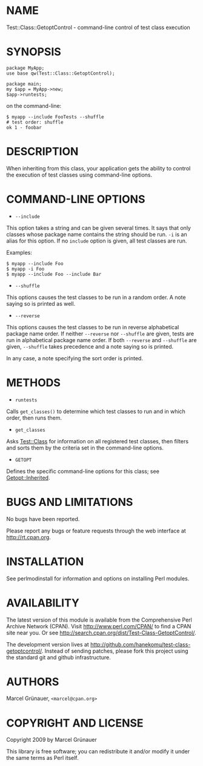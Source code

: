 # NAME

Test::Class::GetoptControl - command-line control of test class execution

# SYNOPSIS

    package MyApp;
    use base qw(Test::Class::GetoptControl);

    package main;
    my $app = MyApp->new;
    $app->runtests;

on the command-line:

    $ myapp --include FooTests --shuffle
    # test order: shuffle
    ok 1 - foobar

# DESCRIPTION

When inheriting from this class, your application gets the ability to control
the execution of test classes using command-line options.

# COMMAND-LINE OPTIONS

- `--include`

This option takes a string and can be given several times. It says that only
classes whose package name contains the string should be run. `-i` is an
alias for this option. If no `include` option is given, all test classes are
run.

Examples:

    $ myapp --include Foo
    $ myapp -i Foo
    $ myapp --include Foo --include Bar

- `--shuffle`

This options causes the test classes to be run in a random order. A note
saying so is printed as well.

- `--reverse`

This options causes the test classes to be run in reverse alphabetical package
name order. If neither `--reverse` nor `--shuffle` are given, tests are run
in alphabetical package name order. If both `--reverse` and `--shuffle` are
given, `--shuffle` takes precedence and a note saying so is printed.

In any case, a note specifying the sort order is printed.

# METHODS

- `runtests`

Calls `get_classes()` to determine which test classes to run and in which
order, then runs them.

- `get_classes`

Asks [Test::Class](http://search.cpan.org/perldoc?Test::Class) for information on all registered test classes, then
filters and sorts them by the criteria set in the command-line options.

- `GETOPT`

Defines the specific command-line options for this class; see
[Getopt::Inherited](http://search.cpan.org/perldoc?Getopt::Inherited).

# BUGS AND LIMITATIONS

No bugs have been reported.

Please report any bugs or feature requests through the web interface at
<http://rt.cpan.org>.

# INSTALLATION

See perlmodinstall for information and options on installing Perl modules.

# AVAILABILITY

The latest version of this module is available from the Comprehensive Perl
Archive Network (CPAN). Visit <http://www.perl.com/CPAN/> to find a CPAN site
near you. Or see <http://search.cpan.org/dist/Test-Class-GetoptControl/>.

The development version lives at
<http://github.com/hanekomu/test-class-getoptcontrol/>.  Instead of sending
patches, please fork this project using the standard git and github
infrastructure.

# AUTHORS

Marcel Gr&uuml;nauer, `<marcel@cpan.org>`

# COPYRIGHT AND LICENSE

Copyright 2009 by Marcel Gr&uuml;nauer

This library is free software; you can redistribute it and/or modify
it under the same terms as Perl itself.